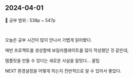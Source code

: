 ## 2024-04-01

📖 공부 범위 : 538p ~ 547p

<br/>

오늘은 공부 시간이 많이 안나서 가볍게 읽어봤다.

매번 프로젝트를 생성할때 보일러플레이트를 많이 작성했던 것 같은데,

템플릿을 만들 수 있다는 새로운 사실을 알았다... 꿀팁

NEXT 환경설정을 어떻게 하는지 전반적으로 알 수 있어서 좋았다.
